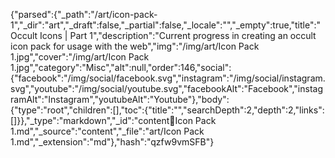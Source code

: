 {"parsed":{"_path":"/art/icon-pack-1","_dir":"art","_draft":false,"_partial":false,"_locale":"","_empty":true,"title":"Occult Icons | Part 1","description":"Current progress in creating an occult icon pack for usage with the web","img":"/img/art/Icon Pack 1.jpg","cover":"/img/art/Icon Pack 1.jpg","category":"Misc","alt":null,"order":146,"social":{"facebook":"/img/social/facebook.svg","instagram":"/img/social/instagram.svg","youtube":"/img/social/youtube.svg","facebookAlt":"Facebook","instagramAlt":"Instagram","youtubeAlt":"Youtube"},"body":{"type":"root","children":[],"toc":{"title":"","searchDepth":2,"depth":2,"links":[]}},"_type":"markdown","_id":"content:art:Icon Pack 1.md","_source":"content","_file":"art/Icon Pack 1.md","_extension":"md"},"hash":"qzfw9vmSFB"}